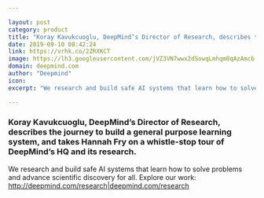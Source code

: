 ```yaml
---

layout: post
category: product
title: "Koray Kavukcuoglu, DeepMind’s Director of Research, describes the journey to build a general purpose learning system, and takes Hannah Fry on a whistle-stop tour of DeepMind’s HQ and its research."
date: 2019-09-10 08:42:24
link: https://vrhk.co/2ZRXKCT
image: https://lh3.googleusercontent.com/jVZ3VN7wwx2dSowqLmhqm0qAzAmcb-1t7ks3HiNnoHknihF5sl9VDEwuCNTSxfx8jFIi7mBQkvHUdnSKXSPgYLNpvCuE4YajJeMnrYA
domain: deepmind.com
author: "Deepmind"
icon: 
excerpt: "We research and build safe AI systems that learn how to solve problems and advance scientific discovery for all. Explore our work: <http://deepmind.com/research|deepmind.com/research>"

---
```


### Koray Kavukcuoglu, DeepMind’s Director of Research, describes the journey to build a general purpose learning system, and takes Hannah Fry on a whistle-stop tour of DeepMind’s HQ and its research.

We research and build safe AI systems that learn how to solve problems and advance scientific discovery for all. Explore our work: <http://deepmind.com/research|deepmind.com/research>